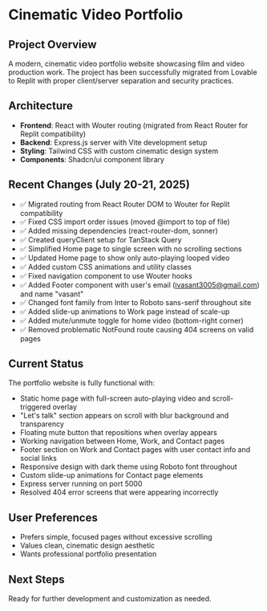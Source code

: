 # Cinematic Video Portfolio

## Project Overview
A modern, cinematic video portfolio website showcasing film and video production work. The project has been successfully migrated from Lovable to Replit with proper client/server separation and security practices.

## Architecture
- **Frontend**: React with Wouter routing (migrated from React Router for Replit compatibility)
- **Backend**: Express.js server with Vite development setup
- **Styling**: Tailwind CSS with custom cinematic design system
- **Components**: Shadcn/ui component library

## Recent Changes (July 20-21, 2025)
- ✅ Migrated routing from React Router DOM to Wouter for Replit compatibility
- ✅ Fixed CSS import order issues (moved @import to top of file)
- ✅ Added missing dependencies (react-router-dom, sonner)
- ✅ Created queryClient setup for TanStack Query
- ✅ Simplified Home page to single screen with no scrolling sections
- ✅ Updated Home page to show only auto-playing looped video
- ✅ Added custom CSS animations and utility classes
- ✅ Fixed navigation component to use Wouter hooks
- ✅ Added Footer component with user's email (ivasant3005@gmail.com) and name "vasant"
- ✅ Changed font family from Inter to Roboto sans-serif throughout site
- ✅ Added slide-up animations to Work page instead of scale-up
- ✅ Added mute/unmute toggle for home video (bottom-right corner)
- ✅ Removed problematic NotFound route causing 404 screens on valid pages

## Current Status
The portfolio website is fully functional with:
- Static home page with full-screen auto-playing video and scroll-triggered overlay
- "Let's talk" section appears on scroll with blur background and transparency
- Floating mute button that repositions when overlay appears
- Working navigation between Home, Work, and Contact pages
- Footer section on Work and Contact pages with user contact info and social links
- Responsive design with dark theme using Roboto font throughout
- Custom slide-up animations for Contact page elements
- Express server running on port 5000
- Resolved 404 error screens that were appearing incorrectly

## User Preferences
- Prefers simple, focused pages without excessive scrolling
- Values clean, cinematic design aesthetic
- Wants professional portfolio presentation

## Next Steps
Ready for further development and customization as needed.